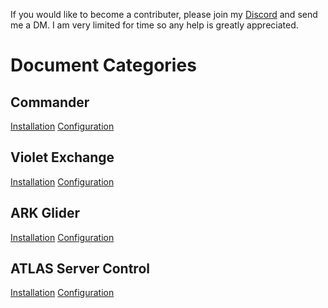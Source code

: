 <!-- TITLE: Home -->
<!-- SUBTITLE: This Wiki contains instructions on how to best utilize the software developed by SparcMX -->
If you would like to become a contributer, please join my [Discord](http://discord.gg/3EXA2MUv) and send me a DM.  I am very limited for time so any help is greatly appreciated.

# Document Categories
## Commander
[Installation](#)
[Configuration](#)

## Violet Exchange
[Installation](#)
[Configuration](#)
## ARK Glider
[Installation](#)
[Configuration](#)
## ATLAS Server Control
[Installation](#)
[Configuration](#)
